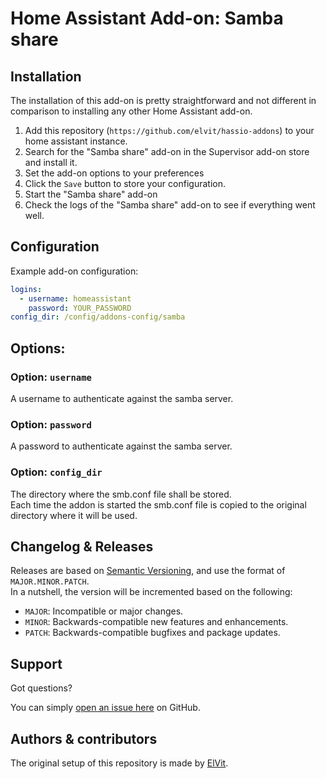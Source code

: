 # Home Assistant Add-on: Samba share

## Installation

The installation of this add-on is pretty straightforward and not different in comparison to installing any other Home Assistant add-on.  

1. Add this repository (`https://github.com/elvit/hassio-addons`) to your home assistant instance.  
2. Search for the "Samba share" add-on in the Supervisor add-on store and install it.  
3. Set the add-on options to your preferences  
4. Click the `Save` button to store your configuration.  
5. Start the "Samba share" add-on  
6. Check the logs of the "Samba share" add-on to see if everything went well.  

## Configuration

Example add-on configuration:  

```yaml
logins:
  - username: homeassistant
    password: YOUR_PASSWORD
config_dir: /config/addons-config/samba
```

## Options:

### Option: `username`

A username to authenticate against the samba server.  

### Option: `password`

A password to authenticate against the samba server.  

### Option: `config_dir`

The directory where the smb.conf file shall be stored.  
Each time the addon is started the smb.conf file is copied to the original directory where it will be used.  

## Changelog & Releases

Releases are based on [Semantic Versioning](https://semver.org/lang/de/spec/v2.0.0.html), and use the format of `MAJOR.MINOR.PATCH`.  
In a nutshell, the version will be incremented based on the following:  

- `MAJOR`: Incompatible or major changes.  
- `MINOR`: Backwards-compatible new features and enhancements.  
- `PATCH`: Backwards-compatible bugfixes and package updates.  

## Support

Got questions?

You can simply [open an issue here](https://github.com/elvit/hassio-addons/issues) on GitHub.  

## Authors & contributors

The original setup of this repository is made by [ElVit](https://github.com/elvit).  

